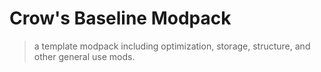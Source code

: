 # Crow's Baseline Modpack

> a template modpack including optimization, storage, structure, and other general use mods.